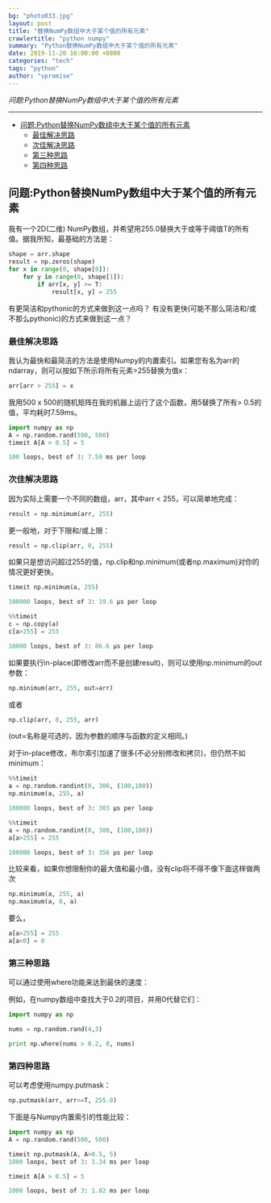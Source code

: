```yaml
---
bg: "photo033.jpg"
layout: post
title: "替换NumPy数组中大于某个值的所有元素"
crawlertitle: "python numpy"
summary: "Python替换NumPy数组中大于某个值的所有元素"
date: 2019-11-20 16:00:00 +0800
categories: "tech"
tags: "python"
author: "vpromise"
---
```


*问题:Python替换NumPy数组中大于某个值的所有元素*

---

- [问题:Python替换NumPy数组中大于某个值的所有元素](#问题python替换numpy数组中大于某个值的所有元素)
  - [最佳解决思路](#最佳解决思路)
  - [次佳解决思路](#次佳解决思路)
  - [第三种思路](#第三种思路)
  - [第四种思路](#第四种思路)

## 问题:Python替换NumPy数组中大于某个值的所有元素
我有一个2D(二维) NumPy数组，并希望用255.0替换大于或等于阈值T的所有值。据我所知，最基础的方法是：
```python
shape = arr.shape
result = np.zeros(shape)
for x in range(0, shape[0]):
    for y in range(0, shape[1]):
        if arr[x, y] >= T:
            result[x, y] = 255
```            
有更简洁和pythonic的方式来做到这一点吗？
有没有更快(可能不那么简洁和/或不那么pythonic)的方式来做到这一点？
### 最佳解决思路
我认为最快和最简洁的方法是使用Numpy的内置索引。如果您有名为arr的ndarray，则可以按如下所示将所有元素>255替换为值x：
```python
arr[arr > 255] = x
```
我用500 x 500的随机矩阵在我的机器上运行了这个函数，用5替换了所有> 0.5的值，平均耗时7.59ms。
```python
import numpy as np
A = np.random.rand(500, 500)
timeit A[A > 0.5] = 5

100 loops, best of 3: 7.59 ms per loop
```
### 次佳解决思路
因为实际上需要一个不同的数组，arr，其中arr < 255，可以简单地完成：
```python
result = np.minimum(arr, 255)
```
更一般地，对于下限和/或上限：
```python
result = np.clip(arr, 0, 255)
```
如果只是想访问超过255的值，np.clip和np.minimum(或者np.maximum)对你的情况更好更快。
```python
timeit np.minimum(a, 255)

100000 loops, best of 3: 19.6 µs per loop
```
```python
%%timeit
c = np.copy(a)
c[a>255] = 255

10000 loops, best of 3: 86.6 µs per loop
```
如果要执行in-place(即修改arr而不是创建result)，则可以使用np.minimum的out参数：
```python
np.minimum(arr, 255, out=arr)
```
或者
```python
np.clip(arr, 0, 255, arr)
```
(out=名称是可选的，因为参数的顺序与函数的定义相同。)

对于in-place修改，布尔索引加速了很多(不必分别修改和拷贝)，但仍然不如minimum：
```python
%%timeit
a = np.random.randint(0, 300, (100,100))
np.minimum(a, 255, a)

100000 loops, best of 3: 303 µs per loop
```
```python
%%timeit
a = np.random.randint(0, 300, (100,100))
a[a>255] = 255

100000 loops, best of 3: 356 µs per loop
```
比较来看，如果你想限制你的最大值和最小值，没有clip将不得不像下面这样做两次
```python
np.minimum(a, 255, a)
np.maximum(a, 0, a)
```
要么，
```python
a[a>255] = 255
a[a<0] = 0
```
### 第三种思路

可以通过使用where功能来达到最快的速度：

例如，在numpy数组中查找大于0.2的项目，并用0代替它们：
```python
import numpy as np

nums = np.random.rand(4,3)

print np.where(nums > 0.2, 0, nums)
```
### 第四种思路

可以考虑使用numpy.putmask：
```python
np.putmask(arr, arr>=T, 255.0)
```
下面是与Numpy内置索引的性能比较：
```python
import numpy as np
A = np.random.rand(500, 500)

timeit np.putmask(A, A>0.5, 5)
1000 loops, best of 3: 1.34 ms per loop

timeit A[A > 0.5] = 5

1000 loops, best of 3: 1.82 ms per loop
```
